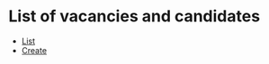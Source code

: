 # List of vacancies and candidates

- [List](https://github.com/everscale-org/job/issues)
- [Create](https://github.com/everscale-org/job/issues/new/choose)
